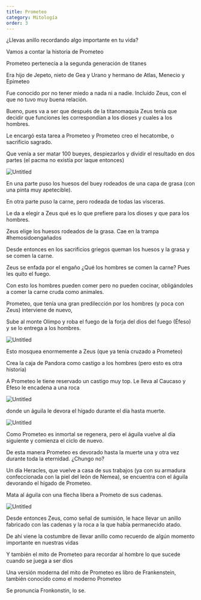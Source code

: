 ```yaml
---
title: Prometeo
category: Mitología
order: 3
---
```


¿Llevas anillo recordando algo importante en tu vida?

Vamos a contar la historia de Prometeo

Prometeo pertenecía a la segunda generación de titanes

Era hijo de Jepeto, nieto de Gea y Urano y hermano de Atlas, Menecio y Epimeteo

Fue conocido por no tener miedo a nada ni a nadie. Incluido Zeus, con el que no tuvo muy buena relación.

Bueno, pues va a ser que después de la titanomaquia Zeus tenía que decidir que funciones les correspondían a los dioses y cuales a los hombres.

Le encargó esta tarea a Prometeo y Prometeo creo el hecatombe, o sacrificio sagrado.

Que venía a ser matar 100 bueyes, despiezarlos y dividir el resultado en dos partes (el pacma no existía por laque entonces)

![Untitled]({{site.baseurl}}/images/Prometeo%2068daefd462b04abcba2f69dcc2d0f7b6/Mastos_Cretan_bull_Louvre_F475_-_Sacrificios_religiosos_de_la_Antigua_Grecia_-_Wikipedia__la_enciclopedia_libre.png)

En una parte puso los huesos del buey rodeados de una capa de grasa (con una pinta muy apetecible).

En otra parte puso la carne, pero rodeada de todas las vísceras.

Le da a elegir a Zeus qué es lo que prefiere para los dioses y que para los hombres.

Zeus elige los huesos rodeados de la grasa. Cae en la trampa #hemosidoengañados

Desde entonces en los sacrificios griegos queman los huesos y la grasa y se comen la carne.

Zeus se enfada por el engaño ¿Qué los hombres se comen la carne? Pues les quito el fuego.

Con esto los hombres pueden comer pero no pueden cocinar, obligándoles a comer la carne cruda como animales.

Prometeo, que tenía una gran predilección por los hombres (y poca con Zeus) interviene de nuevo,

Sube al monte Olimpo y roba el fuego de la forja del dios del fuego (Éfeso) y se lo entrega a los hombres.

![Untitled]({{site.baseurl}}/images/Prometeo%2068daefd462b04abcba2f69dcc2d0f7b6/untitled)

Esto mosquea enormemente a Zeus (que ya tenía cruzado a Prometeo)

Crea la caja de Pandora como castigo a los hombres (pero esto es otra historia)

A Prometeo le tiene reservado un castigo muy top. Le lleva al Caucaso y Efeso le encadena a una roca

![Untitled]({{site.baseurl}}/images/Prometeo%2068daefd462b04abcba2f69dcc2d0f7b6/untitled%201)

donde un águila le devora el hígado durante el día hasta muerte.

![Untitled]({{site.baseurl}}/images/Prometeo%2068daefd462b04abcba2f69dcc2d0f7b6/ERxtS1qWsAEHDs2_jpeg.png)

Como Prometeo es inmortal se regenera, pero el águila vuelve al día siguiente y comienza el ciclo de nuevo.

De esta manera Prometeo es devorado hasta la muerte una y otra vez durante toda la eternidad. ¿Chungo no?

Un día Heracles, que vuelve a casa de sus trabajos (ya con su armadura confeccionada con la piel del león de Nemea), se encuentra con el águila devorando el hígado de Prometeo.

Mata al águila con una flecha libera a Prometo de sus cadenas.

![Untitled]({{site.baseurl}}/images/Prometeo%2068daefd462b04abcba2f69dcc2d0f7b6/untitled%202)

Desde entonces Zeus, como señal de sumisión, le hace llevar un anillo fabricado con las cadenas y la roca a la que había permanecido atado.

De ahí viene la costumbre de llevar anillo como recuerdo de algún momento importante en nuestras vidas

Y también el mito de Prometeo para recordar al hombre lo que sucede cuando se juega a ser dios

Una versión moderna del mito de Prometeo es libro de Frankenstein, también conocido como el moderno Prometeo

Se pronuncia Fronkonstin, lo se.
